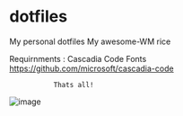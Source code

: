 # dotfiles
My personal dotfiles
My awesome-WM rice


Requirnments : Cascadia Code Fonts https://github.com/microsoft/cascadia-code
               
               Thats all!
            
![image](https://user-images.githubusercontent.com/70472507/168537416-35e5b53d-7c7f-4a57-beea-754f43a6e82c.png)

